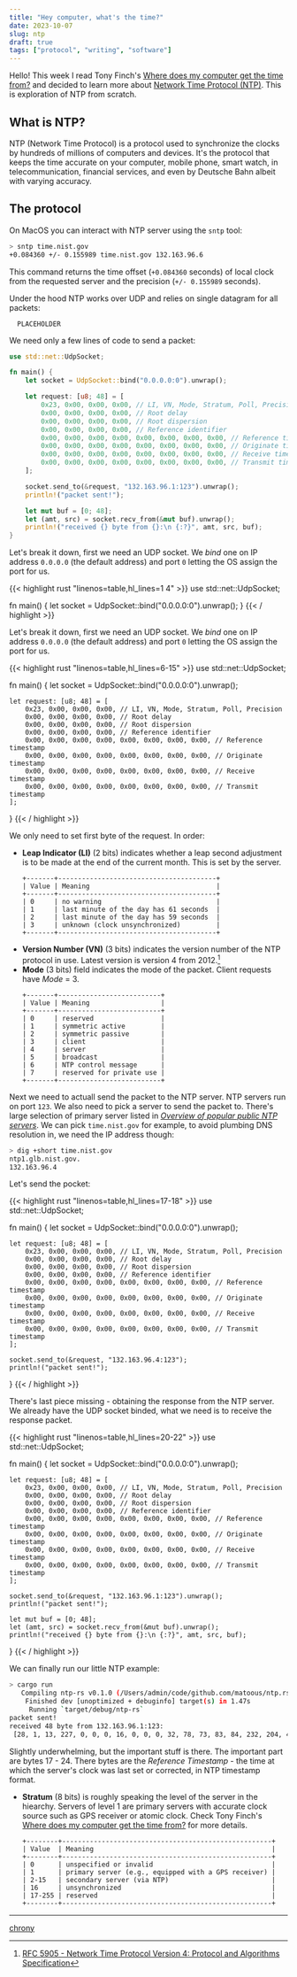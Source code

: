 ```yaml
---
title: "Hey computer, what's the time?"
date: 2023-10-07
slug: ntp
draft: true
tags: ["protocol", "writing", "software"]
---
```


Hello! This week I read Tony Finch's [Where does my computer get the time from?](https://dotat.at/@/2023-05-26-whence-time.html) and decided to learn more about [Network Time Protocol (NTP)](https://en.wikipedia.org/wiki/Network_Time_Protocol). This is exploration of NTP from scratch.

## What is NTP?

NTP (Network Time Protocol) is a protocol used to synchronize the clocks by hundreds of millions of computers and devices. It's the protocol that keeps the time accurate on your computer, mobile phone, smart watch, in telecommunication, financial services, and even by Deutsche Bahn albeit with varying accuracy.

## The protocol

On MacOS you can interact with NTP server using the `sntp` tool:

```sh
> sntp time.nist.gov        
+0.084360 +/- 0.155989 time.nist.gov 132.163.96.6
```

This command returns the time offset (`+0.084360` seconds) of local clock from the requested server and the precision (`+/- 0.155989` seconds).

Under the hood NTP works over UDP and relies on single datagram for all packets:

```
  PLACEHOLDER
```

We need only a few lines of code to send a packet:

```rs
use std::net::UdpSocket;

fn main() {
    let socket = UdpSocket::bind("0.0.0.0:0").unwrap();

    let request: [u8; 48] = [
        0x23, 0x00, 0x00, 0x00, // LI, VN, Mode, Stratum, Poll, Precision
        0x00, 0x00, 0x00, 0x00, // Root delay
        0x00, 0x00, 0x00, 0x00, // Root dispersion
        0x00, 0x00, 0x00, 0x00, // Reference identifier
        0x00, 0x00, 0x00, 0x00, 0x00, 0x00, 0x00, 0x00, // Reference timestamp
        0x00, 0x00, 0x00, 0x00, 0x00, 0x00, 0x00, 0x00, // Originate timestamp
        0x00, 0x00, 0x00, 0x00, 0x00, 0x00, 0x00, 0x00, // Receive timestamp
        0x00, 0x00, 0x00, 0x00, 0x00, 0x00, 0x00, 0x00, // Transmit timestamp
    ];

    socket.send_to(&request, "132.163.96.1:123").unwrap();
    println!("packet sent!");

    let mut buf = [0; 48];
    let (amt, src) = socket.recv_from(&mut buf).unwrap();
    println!("received {} byte from {}:\n {:?}", amt, src, buf);
}
```

Let's break it down, first we need an UDP socket. We _bind_ one on IP address `0.0.0.0` (the default address) and port `0` letting the OS assign the port for us.

{{< highlight rust "linenos=table,hl_lines=1 4" >}}
use std::net::UdpSocket;

fn main() {
    let socket = UdpSocket::bind("0.0.0.0:0").unwrap();
}
{{< / highlight >}}

Let's break it down, first we need an UDP socket. We _bind_ one on IP address `0.0.0.0` (the default address) and port `0` letting the OS assign the port for us.

{{< highlight rust "linenos=table,hl_lines=6-15" >}}
use std::net::UdpSocket;

fn main() {
    let socket = UdpSocket::bind("0.0.0.0:0").unwrap();

    let request: [u8; 48] = [
        0x23, 0x00, 0x00, 0x00, // LI, VN, Mode, Stratum, Poll, Precision
        0x00, 0x00, 0x00, 0x00, // Root delay
        0x00, 0x00, 0x00, 0x00, // Root dispersion
        0x00, 0x00, 0x00, 0x00, // Reference identifier
        0x00, 0x00, 0x00, 0x00, 0x00, 0x00, 0x00, 0x00, // Reference timestamp
        0x00, 0x00, 0x00, 0x00, 0x00, 0x00, 0x00, 0x00, // Originate timestamp
        0x00, 0x00, 0x00, 0x00, 0x00, 0x00, 0x00, 0x00, // Receive timestamp
        0x00, 0x00, 0x00, 0x00, 0x00, 0x00, 0x00, 0x00, // Transmit timestamp
    ];
}
{{< / highlight >}}

We only need to set first byte of the request. In order:

- **Leap Indicator (LI)** (2 bits) indicates whether a leap second adjustment is to be made at the end of the current month. This is set by the server.
  ```
  +-------+----------------------------------------+
  | Value | Meaning                                |
  +-------+----------------------------------------+
  | 0     | no warning                             |
  | 1     | last minute of the day has 61 seconds  |
  | 2     | last minute of the day has 59 seconds  |
  | 3     | unknown (clock unsynchronized)         |
  +-------+----------------------------------------+
  ```
- **Version Number (VN)** (3 bits) indicates the version number of the NTP protocol in use. Latest version is version 4 from 2012.[^rfc4905]
- **Mode** (3 bits) field indicates the mode of the packet. Client requests have _Mode_ = 3.
  ```
  +-------+--------------------------+
  | Value | Meaning                  |
  +-------+--------------------------+
  | 0     | reserved                 |
  | 1     | symmetric active         |
  | 2     | symmetric passive        |
  | 3     | client                   |
  | 4     | server                   |
  | 5     | broadcast                |
  | 6     | NTP control message      |
  | 7     | reserved for private use |
  +-------+--------------------------+
  ```

Next we need to actuall send the packet to the NTP server. NTP servers run on port `123`. We also need to pick a server to send the packet to. There's large selection of primary server listed in [_Overview of popular public NTP servers_](https://gist.github.com/mutin-sa/eea1c396b1e610a2da1e5550d94b0453). We can pick `time.nist.gov` for example, to avoid plumbing DNS resolution in, we need the IP address though:

```sh
> dig +short time.nist.gov
ntp1.glb.nist.gov.
132.163.96.4
```

Let's send the pocket:

{{< highlight rust "linenos=table,hl_lines=17-18" >}}
use std::net::UdpSocket;

fn main() {
    let socket = UdpSocket::bind("0.0.0.0:0").unwrap();

    let request: [u8; 48] = [
        0x23, 0x00, 0x00, 0x00, // LI, VN, Mode, Stratum, Poll, Precision
        0x00, 0x00, 0x00, 0x00, // Root delay
        0x00, 0x00, 0x00, 0x00, // Root dispersion
        0x00, 0x00, 0x00, 0x00, // Reference identifier
        0x00, 0x00, 0x00, 0x00, 0x00, 0x00, 0x00, 0x00, // Reference timestamp
        0x00, 0x00, 0x00, 0x00, 0x00, 0x00, 0x00, 0x00, // Originate timestamp
        0x00, 0x00, 0x00, 0x00, 0x00, 0x00, 0x00, 0x00, // Receive timestamp
        0x00, 0x00, 0x00, 0x00, 0x00, 0x00, 0x00, 0x00, // Transmit timestamp
    ];

    socket.send_to(&request, "132.163.96.4:123");
    println!("packet sent!");
}
{{< / highlight >}}

There's last piece missing - obtaining the response from the NTP server. We already have the UDP socket binded, what we need is to receive the response packet.

{{< highlight rust "linenos=table,hl_lines=20-22" >}}
use std::net::UdpSocket;

fn main() {
    let socket = UdpSocket::bind("0.0.0.0:0").unwrap();

    let request: [u8; 48] = [
        0x23, 0x00, 0x00, 0x00, // LI, VN, Mode, Stratum, Poll, Precision
        0x00, 0x00, 0x00, 0x00, // Root delay
        0x00, 0x00, 0x00, 0x00, // Root dispersion
        0x00, 0x00, 0x00, 0x00, // Reference identifier
        0x00, 0x00, 0x00, 0x00, 0x00, 0x00, 0x00, 0x00, // Reference timestamp
        0x00, 0x00, 0x00, 0x00, 0x00, 0x00, 0x00, 0x00, // Originate timestamp
        0x00, 0x00, 0x00, 0x00, 0x00, 0x00, 0x00, 0x00, // Receive timestamp
        0x00, 0x00, 0x00, 0x00, 0x00, 0x00, 0x00, 0x00, // Transmit timestamp
    ];

    socket.send_to(&request, "132.163.96.1:123").unwrap();
    println!("packet sent!");

    let mut buf = [0; 48];
    let (amt, src) = socket.recv_from(&mut buf).unwrap();
    println!("received {} byte from {}:\n {:?}", amt, src, buf);
}
{{< / highlight >}}

We can finally run our little NTP example:

```sh
> cargo run
   Compiling ntp-rs v0.1.0 (/Users/admin/code/github.com/matoous/ntp.rs)
    Finished dev [unoptimized + debuginfo] target(s) in 1.47s
     Running `target/debug/ntp-rs`
packet sent!
received 48 byte from 132.163.96.1:123:
 [28, 1, 13, 227, 0, 0, 0, 16, 0, 0, 0, 32, 78, 73, 83, 84, 232, 204, 46, 128, 0, 0, 0, 0, 0, 0, 0, 0, 0, 0, 0, 0, 232, 204, 46, 195, 51, 24, 196, 148, 232, 204, 46, 195, 51, 24, 224, 238]
```

Slightly underwhelming, but the important stuff is there. The important part are bytes 17 - 24. There bytes are the _Reference Timestamp_ - the time at which the server's clock was last set or corrected, in NTP timestamp format.
 
- **Stratum** (8 bits) is roughly speaking the level of the server in the hiearchy. Servers of level 1 are primary servers with accurate clock source such as GPS receiver or atomic clock. Check Tony Finch's [Where does my computer get the time from?](https://dotat.at/@/2023-05-26-whence-time.html) for more details.
  ```
  +--------+-----------------------------------------------------+
  | Value  | Meaning                                             |
  +--------+-----------------------------------------------------+
  | 0      | unspecified or invalid                              |
  | 1      | primary server (e.g., equipped with a GPS receiver) |
  | 2-15   | secondary server (via NTP)                          |
  | 16     | unsynchronized                                      |
  | 17-255 | reserved                                            |
  +--------+-----------------------------------------------------+
  ```



---

[chrony](https://chrony-project.org/)



[^finch]: [Where does my computer get the time from?](https://dotat.at/@/2023-05-26-whence-time.html) by Tony Finch
[^rfc4905]: [RFC 5905 - Network Time Protocol Version 4: Protocol and Algorithms Specification](https://datatracker.ietf.org/doc/html/rfc5905)
[^gps_pi]: [Microsecond accurate NTP with a Raspberry Pi and PPS GPS](https://austinsnerdythings.com/2021/04/19/microsecond-accurate-ntp-with-a-raspberry-pi-and-pps-gps/)
